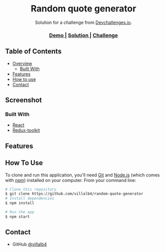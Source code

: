 <!-- Please update value in the {}  -->

<h1 align="center">Random quote generator</h1>

<div align="center">
   Solution for a challenge from  <a href="http://devchallenges.io" target="_blank">Devchallenges.io</a>.
</div>

<div align="center">
  <h3>
    <a href="https://{weather-app-villalb4.vercel.app/}">
      Demo
    </a>
    <span> | </span>
    <a href="https://{github.com/villalb4/random-quote-generator}">
      Solution
    </a>
    <span> | </span>
    <a href="https://devchallenges.io/challenges/mM1UIenRhK808W8qmLWv">
      Challenge
    </a>
  </h3>
</div>

<!-- TABLE OF CONTENTS -->

## Table of Contents

- [Overview](#overview)
  - [Built With](#built-with)
- [Features](#features)
- [How to use](#how-to-use)
- [Contact](#contact)

<!-- OVERVIEW -->

## Screenshot

### Built With

<!-- This section should list any major frameworks that you built your project using. Here are a few examples.-->

- [React](https://reactjs.org/)
- [Redux-toolkit](https://redux-toolkit.js.org/)

## Features

## How To Use

<!-- Example: -->

To clone and run this application, you'll need [Git](https://git-scm.com) and [Node.js](https://nodejs.org/en/download/) (which comes with [npm](http://npmjs.com)) installed on your computer. From your command line:

```bash
# Clone this repository
$ git clone https://github.com/villalb4/random-quote-generator
# Install dependencies
$ npm install

# Run the app
$ npm start
```

## Contact

- GitHub [@villalb4](https://{github.com/villalb4})
